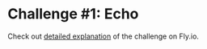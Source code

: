 # Challenge #1: Echo

Check out [detailed explanation](https://fly.io/dist-sys/1/) of the challenge on Fly.io.
